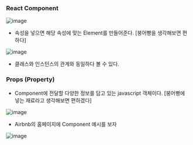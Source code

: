 ### React Component

![image](https://user-images.githubusercontent.com/88424067/193166017-7589c4d3-ce2c-460b-a980-cb9972564115.png)

* 속성을 넣으면 해당 속성에 맞는 Element를 만들어준다. [붕어빵을 생각해보면 편하다]

![image](https://user-images.githubusercontent.com/88424067/193166108-81fc3aa6-7748-4915-b0ce-dfbdb9eab44a.png)

* 클래스와 인스턴스의 관계와 동일하다 볼 수 있다.

### Props (Property)

* Component에 전달할 다양한 정보를 담고 있는 javascript 객체이다. [붕어빵에 넣는 재료라고 생각해보면 편하겠다]

![image](https://user-images.githubusercontent.com/88424067/193166253-9b743570-beca-48b7-b61a-bda8e0d891b5.png)

* Airbnb의 홈페이지에 Component 예시를 보자

![image](https://user-images.githubusercontent.com/88424067/193166416-831d4e4b-0349-4960-bd31-6afb47a11620.png)
